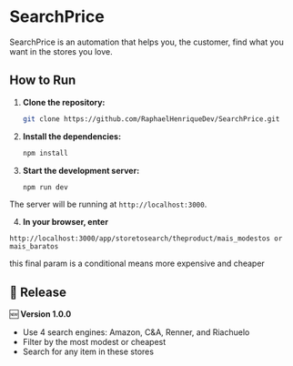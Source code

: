 # SearchPrice
SearchPrice is an automation that helps you, the customer, find what you want in the stores you love.

## How to Run

1. **Clone the repository:**
    ```bash
    git clone https://github.com/RaphaelHenriqueDev/SearchPrice.git
    ```

2. **Install the dependencies:**
    ```bash
    npm install
    ```

3. **Start the development server:**
    ```bash
    npm run dev
    ```

The server will be running at `http://localhost:3000`.

4. **In your browser, enter**
```url
http://localhost:3000/app/storetosearch/theproduct/mais_modestos or mais_baratos
```
this final param is a conditional means more expensive and cheaper

## 🚀 Release

🆕 **Version 1.0.0**  
- Use 4 search engines: Amazon, C&A, Renner, and Riachuelo
- Filter by the most modest or cheapest
- Search for any item in these stores

